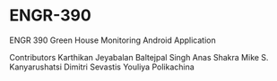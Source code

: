 # ENGR-390
ENGR 390
Green House Monitoring Android Application


Contributors
Karthikan Jeyabalan
Baltejpal Singh
Anas Shakra
Mike S. Kanyarushatsi 
Dimitri Sevastis
Youliya Polikachina
